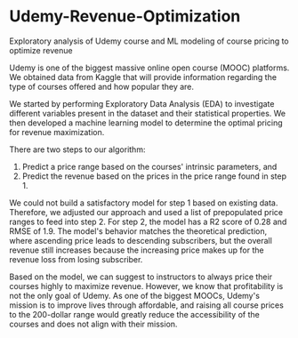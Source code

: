 # Udemy-Revenue-Optimization
Exploratory analysis of Udemy course and ML modeling of course pricing to optimize revenue

Udemy is one of the biggest massive online open course (MOOC) platforms. We obtained data from Kaggle that will provide information regarding the type of courses offered and how popular they are. 

We started by performing Exploratory Data Analysis (EDA) to investigate different variables present in the dataset and their statistical properties. We then developed a machine learning model to determine the optimal pricing for revenue maximization.

There are two steps to our algorithm:
1.	Predict a price range based on the courses' intrinsic parameters, and
2.	Predict the revenue based on the prices in the price range found in step 1.

We could not build a satisfactory model for step 1 based on existing data. Therefore, we adjusted our approach and used a list of prepopulated price ranges to feed into step 2. 
For step 2, the model has a R2 score of 0.28 and RMSE of 1.9. The model's behavior matches the theoretical prediction, where ascending price leads to descending subscribers, but the overall revenue still increases because the increasing price makes up for the revenue loss from losing subscriber.

Based on the model, we can suggest to instructors to always price their courses highly to maximize revenue. However, we know that profitability is not the only goal of Udemy. As one of the biggest MOOCs, Udemy's mission is to improve lives through affordable, and raising all course prices to the 200-dollar range would greatly reduce the accessibility of the courses and does not align with their mission.
